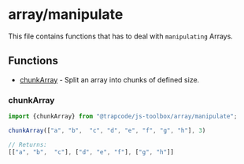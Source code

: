 # array/manipulate

This file contains functions that has to deal with `manipulating` Arrays.

## Functions

- [chunkArray](#chunkarray) - Split an array into chunks of defined size.


### chunkArray
```ts
import {chunkArray} from "@trapcode/js-toolbox/array/manipulate";

chunkArray(["a", "b",  "c", "d", "e", "f", "g", "h"], 3) 

// Returns:
[["a", "b",  "c"], ["d", "e", "f"], ["g", "h"]]
```